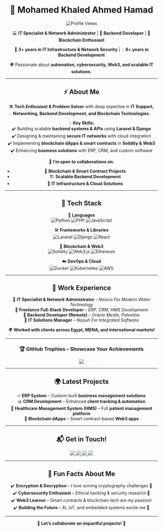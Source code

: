 <div align="center">

# 🚀 Mohamed Khaled Ahmed Hamad  

![Profile Views](https://komarev.com/ghpvc/?username=mohamedhekal&color=blue&style=flat-square)

💻 **IT Specialist & Network Administrator** | 🚀 **Backend Developer** | 🔗 **Blockchain Enthusiast**  

🔧 **3+ years in IT Infrastructure & Network Security** | 💡 **6+ years in Backend Development**  

🌍 Passionate about **automation, cybersecurity, Web3, and scalable IT solutions.**  

---

## **⚡ About Me**  
🛠 **Tech Enthusiast & Problem Solver** with deep expertise in **IT Support, Networking, Backend Development, and Blockchain Technologies**.  

💡 **Key Skills:**  
✔️ Building scalable **backend systems & APIs** using **Laravel & Django**  
✔️ Designing & maintaining **secure IT networks** with cloud integration  
✔️ Implementing **blockchain dApps & smart contracts** in **Solidity & Web3**  
✔️ Enhancing **business solutions** with ERP, CRM, and custom software  

💬 **I’m open to collaborations on:**  
- 🚀 **Blockchain & Smart Contract Projects**  
- 🏗️ **Scalable Backend Development**  
- 🏢 **IT Infrastructure & Cloud Solutions**  

---

## **🚀 Tech Stack**
🎯 **Languages**  
![Python](https://img.shields.io/badge/Python-3776AB?style=for-the-badge&logo=python&logoColor=white)
![PHP](https://img.shields.io/badge/PHP-777BB4?style=for-the-badge&logo=php&logoColor=white)
![JavaScript](https://img.shields.io/badge/JavaScript-F7DF1E?style=for-the-badge&logo=javascript&logoColor=black)

🛠 **Frameworks & Libraries**  
![Laravel](https://img.shields.io/badge/Laravel-FF2D20?style=for-the-badge&logo=laravel&logoColor=white)
![Django](https://img.shields.io/badge/Django-092E20?style=for-the-badge&logo=django&logoColor=white)
![React](https://img.shields.io/badge/React-61DAFB?style=for-the-badge&logo=react&logoColor=black)

🔗 **Blockchain & Web3**  
![Solidity](https://img.shields.io/badge/Solidity-363636?style=for-the-badge&logo=solidity&logoColor=white)
![Web3.js](https://img.shields.io/badge/Web3.js-F16822?style=for-the-badge&logo=javascript&logoColor=white)
![Ethereum](https://img.shields.io/badge/Ethereum-3C3C3D?style=for-the-badge&logo=ethereum&logoColor=white)

☁️ **DevOps & Cloud**  
![Docker](https://img.shields.io/badge/Docker-2496ED?style=for-the-badge&logo=docker&logoColor=white)
![Kubernetes](https://img.shields.io/badge/Kubernetes-326CE5?style=for-the-badge&logo=kubernetes&logoColor=white)
![AWS](https://img.shields.io/badge/AWS-232F3E?style=for-the-badge&logo=amazon-aws&logoColor=white)

---

## **💼 Work Experience**
📌 **IT Specialist & Network Administrator** – *Neisco For Modern Water Technology*  
📌 **Freelance Full-Stack Developer** – *ERP, CRM, HMS Development*  
📌 **Backend Developer (Remote)** – *Oracle Media, Palestine*  
📌 **IT Solutions Manager** – *Noouh For Integrated Software*  

🌍 **Worked with clients across Egypt, MENA, and international markets!**  

---


### **🏆 GitHub Trophies – Showcase Your Achievements**
<p align="center">
  <img src="https://camo.githubusercontent.com/606904c5f529784b3ea36df16c5b1c027e54c6b556c125aebe2874cdf7fee498/68747470733a2f2f6769746875622d70726f66696c652d74726f7068792e76657263656c2e6170702f3f757365726e616d653d6d6f68616d656468656b616c267468656d653d64726163756c61266e6f2d6672616d653d74727565266d617267696e2d773d313526726f773d31" />
</p>


---

## **🌍 Latest Projects**
🔥 **ERP System** – Custom-built **business management solutions**  
📊 **CRM Development** – Enhanced **client tracking & automation**  
💊 **Healthcare Management System (HMS)** – Full **patient management platform**  
🔗 **Blockchain dApps** – Smart contract-based **Web3 apps**  

---

## **📬 Get in Touch!**
<a href="https://www.linkedin.com/in/mohekal/">
  <img src="https://img.shields.io/badge/LinkedIn-0077B5?style=for-the-badge&logo=linkedin&logoColor=white" />
</a>
<a href="https://www.xing.com/profile/Mohamed_Hamad090348"> <img src="https://img.shields.io/badge/Xing-126567?style=for-the-badge&logo=xing&logoColor=white" /> </a>
<a href="https://github.com/mohamedhekal">
  <img src="https://img.shields.io/badge/GitHub-100000?style=for-the-badge&logo=github&logoColor=white" />
</a>
<a href="mailto:mohamed.k.hekal@gmail.com">
  <img src="https://img.shields.io/badge/Gmail-D14836?style=for-the-badge&logo=gmail&logoColor=white" />
</a>

---

## **🎯 Fun Facts About Me**  
✔️ **Encryption & Decryption** – I love solving cryptography challenges 🔐  
✔️ **Cybersecurity Enthusiast** – Ethical hacking & security research 🔎  
✔️ **Web3 Learner** – Smart contracts & blockchain tech are my passion!  
✔️ **Building the Future** – AI, IoT, and embedded systems excite me 🚀  

---

🔗 **Let’s collaborate on impactful projects!** 🚀  

</div>
